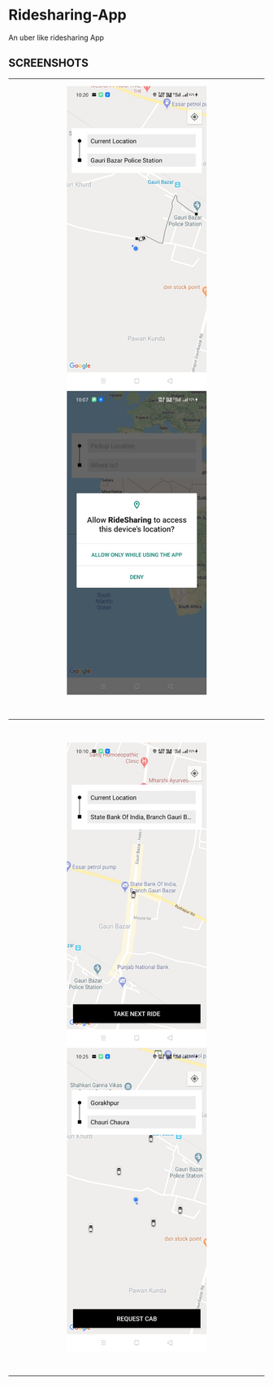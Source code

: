 # Ridesharing-App
An uber like ridesharing App


<h2>SCREENSHOTS </h2>
<hr border: 1px dashed black></hr>
<p float="left" align="middle">
 <img src="https://github.com/hemant-nitm/Ridesharing-App/blob/master1/ss%20(2).jpeg" width="275"  />
 <img src="https://github.com/hemant-nitm/Ridesharing-App/blob/master1/ss%20(3).jpeg" width="275"  />
</p>
<br/>
<hr border: 1px dashed black></hr>
<br/>
<p float="left" align="middle">
 <img src="https://github.com/hemant-nitm/Ridesharing-App/blob/master1/ss%20(4).jpeg" width="275"  />
 <img src="https://github.com/hemant-nitm/Ridesharing-App/blob/master1/ss%20(1).jpeg" width="275"  />
</p>
<br/>
<hr border: 1px dashed black></hr>

<br/>
